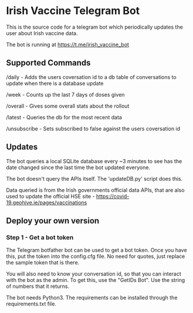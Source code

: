 # Irish Vaccine Telegram Bot

This is the source code for a telegram bot which periodically updates the user about Irish vaccine data. 

The bot is running at https://t.me/irish_vaccine_bot


## Supported Commands

/daily - Adds the users coversation id to a db table of conversations to update when there is a database update

/week - Counts up the last 7 days of doses given

/overall - Gives some overall stats about the rollout

/latest - Queries the db for the most recent data

/unsubscribe - Sets subscribed to false against the users coversation id


## Updates

The bot queries a local SQLite database every ~3 minutes to see has the date changed since the last time the bot updated everyone. 

The bot doesn't query the APIs itself. The 'updateDB.py' script does this. 

Data queried is from the Irish governments official data APIs, that are also used to update the official HSE site - https://covid-19.geohive.ie/pages/vaccinations


## Deploy your own version

### Step 1 - Get a bot token

The Telegram botfather bot can be used to get a bot token. Once you have this, put the token into the config.cfg file. No need for quotes, just replace the sample token that is there. 

You will also need to know your conversation id, so that you can interact with the bot as the admin. To get this, use the "GetIDs Bot". Use the string of numbers that it returns. 

The bot needs Python3. The requirements can be installed through the requirements.txt file. 
